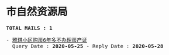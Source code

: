 # 市自然资源局
<pre><b>TOTAL MAILS : 1</b></pre>
<pre>
- <a href="../../categories/mails/5902.md">雅琪小区购房6年多不办理房产证</a><br/>  Query Date : <b>2020-05-25</b> - Reply Date : <b>2020-05-28</b>
</pre>
